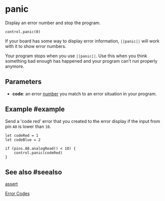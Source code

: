 # panic

Display an error number and stop the program.

```sig
control.panic(0)
```

If your board has some way to display error information, ``||panic||`` will work
with it to show error numbers.

Your program stops when you use ``||panic||``. Use this when you think something bad enough has
happened and your program can't run properly anymore.

## Parameters

* **code**: an error [number](/types/number) you match to an error situation in your program.

## Example #example

Send a 'code red' error that you created to the error display if the input from pin `A0` is
lower than `10`.

```blocks
let codeRed = 1
let codeBlue = 2

if (pins.A0.analogRead() < 10) {
    control.panic(codeRed)
}
```

## See also #seealso

[assert](/reference/control/assert)

[Error Codes](/device/error-codes)